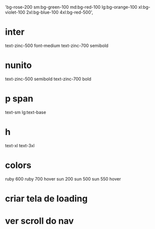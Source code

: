 'bg-rose-200 sm:bg-green-100 md:bg-red-100 lg:bg-orange-100 xl:bg-violet-100 2xl:bg-blue-100 4xl:bg-red-500',

# inter
text-zinc-500 font-medium
text-zinc-700 semibold

# nunito
text-zinc-500 semibold
text-zinc-700 bold

# p span 
text-sm
lg:text-base

# h 
text-xl
text-3xl

# colors
ruby 600
ruby 700 hover
sun 200
sun 500
sun 550 hover

# criar tela de loading
# ver scroll do nav